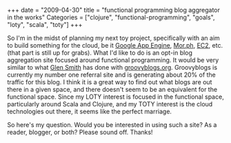 +++
date = "2009-04-30"
title = "functional programming blog aggregator in the works"
Categories = ["clojure", "functional-programming", "goals", "loty", "scala", "toty"]
+++

So I'm in the midst of planning my next toy project, specifically with an aim to build something for the cloud, be it [Google App Engine](http://code.google.com/appengine), [Mor.ph](http://mor.ph), [EC2](http://aws.amazon.com/ec2/), etc. (that part is still up for grabs). What I'd like to do is an opt-in blog aggregation site focused around functional programming. It would be very similar to what [Glen Smith](http://blogs.bytecode.com.au/glen/) has done with [groovyblogs.org](http://groovyblogs.org). Groovyblogs is currently my number one referral site and is generating about 20% of the traffic for this blog. I think it is a great way to find out what blogs are out there in a given space, and there doesn't seem to be an equivalent for the functional space. Since my LOTY interest is focused in the functional space, particularly around Scala and Clojure, and my TOTY interest is the cloud technologies out there, it seems like the perfect marriage.

So here's my question. Would you be interested in using such a site? As a reader, blogger, or both? Please sound off. Thanks!
